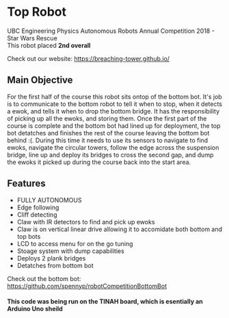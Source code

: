 # Top Robot #
UBC Engineering Physics Autonomous Robots Annual Competition 2018 - Star Wars Rescue <br/>
This robot placed **2nd overall** <br/>

Check out our website: https://breaching-tower.github.io/ 

## Main Objective
For the first half of the course this robot sits ontop of the bottom bot. It's job is to communicate to the bottom robot to tell it when to stop, when it detects a ewok, and tells it when to drop the bottom bridge. It has the responsibility of picking up all the ewoks, and storing them. Once the first part of the course is complete and the bottom bot had lined up for deployment, the top bot detatches and finishes the rest of the course leaving the bottom bot behind :(. During this time it needs to use its sensors to navigate to find ewoks, navigate the circular towers, follow the edge across the suspension bridge, line up and deploy its bridges to cross the second gap, and dump the ewoks it picked up during the course back into the start area.

## Features
* FULLY AUTONOMOUS
* Edge following
* Cliff detecting
* Claw with IR detectors to find and pick up ewoks
* Claw is on vertical linear drive allowing it to accomidate both bottom and top bots
* LCD to access menu for on the go tuning
* Stoage system with dump capabilities
* Deploys 2 plank bridges
* Detatches from bottom bot

Check out the bottom bot: https://github.com/spennyp/robotCompetitionBottomBot

#### This code was being run on the TINAH board, which is esentially an Arduino Uno sheild
